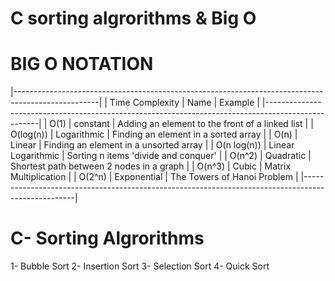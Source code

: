 # C sorting algrorithms & Big O

# BIG O NOTATION 

|---------------------------------------------------------------------------------------------------|
|   Time Complexity     |  Name               | Example                                             |
|---------------------------------------------------------------------------------------------------|
|   O(1)                |  constant           | Adding an element to the front of a linked list     |
|   O(log(n))           |  Logarithmic        | Finding an element in a sorted array                |
|   O(n)                |  Linear             | Finding an element in a unsorted array              |
|   O(n log(n))         |  Linear Logarithmic | Sorting n items 'divide and conquer'                |
|   O(n^2)              |  Quadratic          | Shortest path between 2 nodes in a graph            |
|   O(n^3)              |  Cubic              | Matrix Multiplication                               |
|   O(2^n)              |  Exponential        | The Towers of Hanoi Problem                         |
|---------------------------------------------------------------------------------------------------|


# C- Sorting Algrorithms

1- Bubble Sort
2- Insertion Sort
3- Selection Sort 
4- Quick Sort

